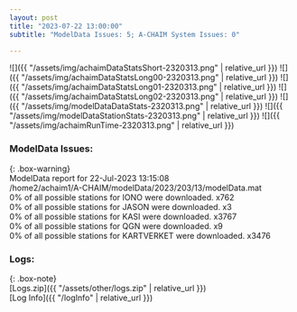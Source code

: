 ```yaml
---
layout: post
title: "2023-07-22 13:00:00"
subtitle: "ModelData Issues: 5; A-CHAIM System Issues: 0"

---
```


![]({{ "/assets/img/achaimDataStatsShort-2320313.png" | relative_url }})
![]({{ "/assets/img/achaimDataStatsLong00-2320313.png" | relative_url }})
![]({{ "/assets/img/achaimDataStatsLong01-2320313.png" | relative_url }})
![]({{ "/assets/img/achaimDataStatsLong02-2320313.png" | relative_url }})
![]({{ "/assets/img/modelDataDataStats-2320313.png" | relative_url }})
![]({{ "/assets/img/modelDataStationStats-2320313.png" | relative_url }})
![]({{ "/assets/img/achaimRunTime-2320313.png" | relative_url }})


### ModelData Issues:  
  
{: .box-warning}  
 ModelData report for 22-Jul-2023 13:15:08   
 /home2/achaim1/A-CHAIM/modelData/2023/203/13/modelData.mat   
 0% of all possible stations for IONO were downloaded. x762   
 0% of all possible stations for JASON were downloaded. x3   
 0% of all possible stations for KASI were downloaded. x3767   
 0% of all possible stations for QGN were downloaded. x9   
 0% of all possible stations for KARTVERKET were downloaded. x3476   
  


### Logs:  
  
{: .box-note}  
[Logs.zip]({{ "/assets/other/logs.zip" | relative_url }})  
[Log Info]({{ "/logInfo" | relative_url }})  
